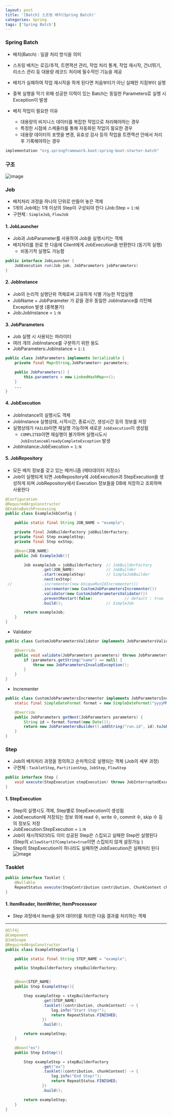 ```yaml
---
layout: post
title: '[Batch] 스프링 배치(Spring Batch)'
categories: Spring
tags: ['Spring Batch']
---
```

### Spring Batch
- 배치(Batch) : 일괄 처리 방식을 의미
- 스프링 배치는 로깅/추적, 트랜잭션 관리, 작업 처리 통계, 작업 재시작, 건너뛰기, 리소스 관리 등 대용량 레코드 처리에 필수적인 기능을 제공
- 배치가 실패하여 작업 재시작을 하게 된다면 처음부터가 아닌 실패한 지점부터 실행
- 중복 실행을 막기 위해 성공한 이력이 있는 Batch는 동일한 Parameters로 실행 시 Exception이 발생

- 배치 작업이 필요한 이유
  - 대용량의 비지니스 데이터를 복잡한 작업으로 처리해야하는 경우
  - 특정한 시점에 스케줄러를 통해 자동화된 작업이 필요한 경우
  - 대용량 데이터의 포맷을 변경, 유효성 검사 등의 작업을 트랜잭션 안에서 처리 후 기록해야하는 경우

```gradle
implementation "org.springframework.boot:spring-boot-starter-batch"
```

### 구조
![image](https://user-images.githubusercontent.com/109575750/216747019-b91c12ea-cb96-4f0c-99bf-55b1a6fb612e.png)

### Job
- 배치처리 과정을 하나의 단위로 만들어 놓은 객체
- 1개의 Job에는 1개 이상의 Step이 구성되야 한다 (Job:Step = `1:N`)
- 구현체 : `SimpleJob`, `FlowJob`

#### 1. JobLauncher
- Job과 JobParameter를 사용하여 Job을 실행시키는 객체
- 배치처리를 완료 한 다음에 Client에게 JobExecution을 반환한다 (동기적 실행)
    - 비동기적 실행도 가능함

```java
public interface JobLauncher {
    JobExecution run(Job job, JobParameters jobParameters)
}
```

#### 2. JobInstance
- Job의 논리적 실행단위 객체로써 고유하게 식별 가능한 작업실행
- JobName + JobParameter 가 같을 경우 동일한 JobInstance를 리턴해 Exception 발생 (중복불가)
- Job:JobInstance = `1:N`

#### 3. JobParameters
- Job 실행 시 사용되는 파라미터
- 여러 개의 JobInstance를 구분하기 위한 용도
- JobParameters:JobInstance = `1:1`

```java
public class JobParameters implements Serializable {
    private final Map<String,JobParameter> parameters;

	public JobParameters() {
		this.parameters = new LinkedHashMap<>();
	}
    ...
}
```

#### 4. JobExecution
- JobInstance의 실행시도 객체
- JobInstance 실행상태, 시작시간, 종료시간, 생성시간 등의 정보를 저장
- 실행상태가 `FAILED`이면 재실행 가능하며 새로운 `JobExecution`이 생성됨 
    - `COMPLITED`이면 재실행이 불가하며 실행시도시 `JobInstanceAlreadyCompleteException` 발생
- JobInstance:JobExecution = `1:N`

#### 5. JobRepository
- 모든 배치 정보를 갖고 있는 메커니즘 (메타데이터 저장소)
- Job이 실행되게 되면 JobRepository에 JobExecution과 StepExecution을 생성하게 되며 JobRepository에서 Execution 정보들을 DB에 저장하고 조회하며 사용한다


```java
@Configuration
@RequiredArgsConstructor
@EnableBatchProcessing
public class ExampleJobConfig {

    public static final String JOB_NAME = "example";

    private final JobBuilderFactory jobBuilderFactory;
    private final Step exampleStep;
    private final Step exStep;

    @Bean(JOB_NAME)
    public Job ExampleJob(){

        Job exampleJob = jobBuilderFactory  // JobBuilderFactory
                .get(JOB_NAME)              // JobBuilder
                .start(exampleStep)         // SimpleJobBuilder
                .next(exStep)
 //             .incrementer(new UniqueRunIdIncrementer())
                .incrementer(new CustomJobParametersIncrementer())
                .validator(new CustomJobParametersValidator())
                .preventRestart(false)              // default : true
                .build();                   // SimpleJob

        return exampleJob;
    }
}
```

- Validator 

```java
public class CustomJobParametersValidator implements JobParametersValidator {

    @Override
    public void validate(JobParameters parameters) throws JobParametersInvalidException {
        if (parameters.getString("name") == null) {
            throw new JobParametersInvalidException();
        }
    }
}
```

- Incrementer

```java
public class CustomJobParametersIncrementer implements JobParametersIncrementer {
    static final SimpleDateFormat format = new SimpleDateFormat("yyyyMMdd-hhmmss");

    @Override
    public JobParameters getNext(JobParameters parameters) {
        String id = format.format(new Date());
        return new JobParametersBuilder().addString("run.id", id).toJobParameters();
    }
}
```

### Step
- Job의 배치처리 과정을 정의하고 순차적으로 실행되는 객체 (Job의 세부 과정)
- 구현체 : `TaskletStep`, `PartitionStep`, `JobStep`, `FlowStep`

```java
public interface Step {
    void execute(StepExecution stepExecution) throws JobInterruptedException;
}
```
 
#### 1. StepExecution
- Step의 실행시도 객체, Step별로 StepExecution이 생성됨
- JobExecution에 저장되는 정보 외에 read 수, write 수, commit 수, skip 수 등의 정보도 저장 
- JobExecution:StepExecution = `1:N`
- Job이 재시작되더라도 이미 성공된 Step은 스킵되고 실패한 Step만 실행된다 (Step의 `allowStartIfComplete=true`이면 스킵되지 않게 설정가능  )
- Step의 StepExecution이 하나라도 실패하면 JobExecution은 실패처리 된다
![image](https://user-images.githubusercontent.com/109575750/230754683-ca8b5eec-a3ee-4f66-8fde-843867b9118b.png)

### Tasklet
```java
public interface Tasklet {
    @Nullable
    RepeatStatus execute(StepContribution contribution, ChunkContext chunkContext) throws Exception;
}

```

#### 1. ItemReader, ItemWriter, ItemProcesseor
- Step 과정에서 Item을 읽어 데이터를 처리한 다음 결과를 처리하는 객체

---



```java
@Slf4j
@Component
@JobScope
@RequiredArgsConstructor
public class ExampleStepConfig {

    public static final String STEP_NAME = "example";

    public StepBuilderFactory stepBuilderFactory;


    @Bean(STEP_NAME)
    public Step ExampleStep(){

        Step exampleStep = stepBuilderFactory
                .get(STEP_NAME)
                .tasklet((contribution, chunkContext) -> {
                    log.info("Start Step!");
                    return RepeatStatus.FINISHED;
                })
                .build();

        return exampleStep;
    }

    @Bean("ex")
    public Step ExStep(){

        Step exampleStep = stepBuilderFactory
                .get("ex")
                .tasklet((contribution, chunkContext) -> {
                    log.info("End Step!");
                    return RepeatStatus.FINISHED;
                })
                .build();

        return exampleStep;
    }
}
```